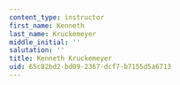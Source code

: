 ```yaml
---
content_type: instructor
first_name: Kenneth
last_name: Kruckemeyer
middle_initial: ''
salutation: ''
title: Kenneth Kruckemeyer
uid: 65c82bd2-bd09-2367-dcf7-b7155d5a6713
---
```

